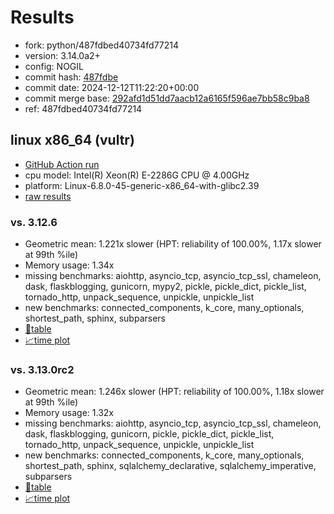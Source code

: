# Results

- fork: python/487fdbed40734fd77214
- version: 3.14.0a2+
- config: NOGIL
- commit hash: [487fdbe](https://github.com/python/cpython/commit/487fdbe)
- commit date: 2024-12-12T11:22:20+00:00
- commit merge base: [292afd1d51dd7aacb12a6165f596ae7bb58c9ba8](https://github.com/python/cpython/commit/292afd1d51dd7aacb12a6165f596ae7bb58c9ba8)
- ref: 487fdbed40734fd77214

## linux x86_64 (vultr)

- [GitHub Action run](https://github.com/facebookexperimental/free-threading-benchmarking/actions/runs/12307609997)
- cpu model: Intel(R) Xeon(R) E-2286G CPU @ 4.00GHz
- platform: Linux-6.8.0-45-generic-x86_64-with-glibc2.39
- [raw results](bm-20241212-vultr-x86_64-python-487fdbed40734fd77214-3.14.0a2%2B-487fdbe.json)

### vs. 3.12.6

- Geometric mean: 1.221x slower (HPT: reliability of 100.00%, 1.17x slower at 99th %ile)
- Memory usage: 1.34x
- missing benchmarks: aiohttp, asyncio_tcp, asyncio_tcp_ssl, chameleon, dask, flaskblogging, gunicorn, mypy2, pickle, pickle_dict, pickle_list, tornado_http, unpack_sequence, unpickle, unpickle_list
- new benchmarks: connected_components, k_core, many_optionals, shortest_path, sphinx, subparsers
- [📄table](bm-20241212-vultr-x86_64-python-487fdbed40734fd77214-3.14.0a2%2B-487fdbe-vs-3.12.6.md)
- [📈time plot](bm-20241212-vultr-x86_64-python-487fdbed40734fd77214-3.14.0a2%2B-487fdbe-vs-3.12.6.svg)

### vs. 3.13.0rc2

- Geometric mean: 1.246x slower (HPT: reliability of 100.00%, 1.18x slower at 99th %ile)
- Memory usage: 1.32x
- missing benchmarks: aiohttp, asyncio_tcp, asyncio_tcp_ssl, chameleon, dask, flaskblogging, gunicorn, pickle, pickle_dict, pickle_list, tornado_http, unpack_sequence, unpickle, unpickle_list
- new benchmarks: connected_components, k_core, many_optionals, shortest_path, sphinx, sqlalchemy_declarative, sqlalchemy_imperative, subparsers
- [📄table](bm-20241212-vultr-x86_64-python-487fdbed40734fd77214-3.14.0a2%2B-487fdbe-vs-3.13.0rc2.md)
- [📈time plot](bm-20241212-vultr-x86_64-python-487fdbed40734fd77214-3.14.0a2%2B-487fdbe-vs-3.13.0rc2.svg)

